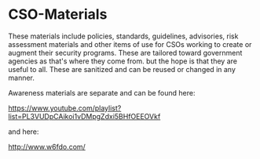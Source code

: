 # CSO-Materials

These materials include policies, standards, guidelines, advisories, risk assessment materials and other items of use for CSOs working to create or augment their security programs. These are tailored toward government agencies as that's where they come from. but the hope is that they are useful to all.  These are sanitized and can be reused or changed in any manner.

Awareness materials are separate and can be found here:

https://www.youtube.com/playlist?list=PL3VUDpCAikoi1vDMpgZdxi5BHfOEEOVkf

and here:

http://www.w6fdo.com/
